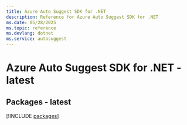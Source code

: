 ```yaml
---
title: Azure Auto Suggest SDK for .NET
description: Reference for Azure Auto Suggest SDK for .NET
ms.date: 05/28/2025
ms.topic: reference
ms.devlang: dotnet
ms.service: autosuggest
---
```

# Azure Auto Suggest SDK for .NET - latest
## Packages - latest
[!INCLUDE [packages](auto-suggest-index.md)]